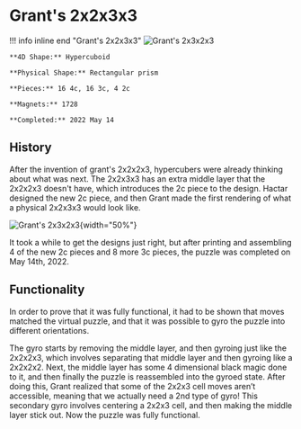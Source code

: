 # Grant's 2x2x3x3

!!! info inline end "Grant's 2x2x3x3"
    ![Grant's 2x3x2x3](/assets/images/grant2233render_noline.png)

    **4D Shape:** Hypercuboid

    **Physical Shape:** Rectangular prism

    **Pieces:** 16 4c, 16 3c, 4 2c

    **Magnets:** 1728

    **Completed:** 2022 May 14

    

## History

After the invention of grant's 2x2x2x3, hypercubers were already thinking about what was next. The 2x2x3x3 has an extra middle layer that the 2x2x2x3 doesn't have, which introduces the 2c piece to the design. Hactar designed the new 2c piece, and then Grant made the first rendering of what a physical 2x2x3x3 would look like.

![Grant's 2x3x2x3](/assets/images/grant2233render_noline.png){width="50%"}

It took a while to get the designs just right, but after printing and assembling 4 of the new 2c pieces and 8 more 3c pieces, the puzzle was completed on May 14th, 2022. 

## Functionality

In order to prove that it was fully functional, it had to be shown that moves matched the virtual puzzle, and that it was possible to gyro the puzzle into different orientations. 

The gyro starts by removing the middle layer, and then gyroing just like the 2x2x2x3, which involves separating that middle layer and then gyroing like a 2x2x2x2. Next, the middle layer has some 4 dimensional black magic done to it, and then finally the puzzle is reassembled into the gyroed state. After doing this, Grant realized that some of the 2x2x3 cell moves aren’t accessible, meaning that we actually need a 2nd type of gyro! This secondary gyro involves centering a 2x2x3 cell, and then making the middle layer stick out. Now the puzzle was fully functional.
